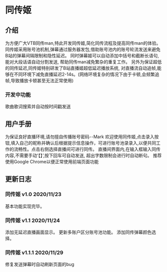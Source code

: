 # 同传姬
## 介绍
为方便广大VTB同传man,特此开发同传姬,简化同传流程及提高同传man的体验。
同传姬采用账号池机制,弹幕通过服务器发包,借助账号池内的账号轮流发送来避免
B站的弹幕间隔限制和隐性延迟。 同时弹幕姬可以自动添加中括号和截断长语句,能对大段话语自动分割发送,
帮助同传man减免繁杂的重复工作。 另外为保证超低的同传延迟,同传姬特别研发了B站直播姬超低延迟播放系统,
对直播流自动追帧,能够在不同环境下减免直播延迟2-14s。(网络环境复杂的情况下由于卡顿,会频繁追帧,导致播放卡顿甚至无法正常使用)
### 开发中功能
歌曲歌词搜索并自动按时间戳发送
## 用户手册
为保证良好直播环境,请勿擅自传播账号密码--Mark
欢迎使用同传姬,点击录入按钮,填入自己的昵称并确认后根据提示信息操作，可进行账号池录录入,以便共同工作的流畅性。点击右侧选择直播间可进行同传。
直播间界面内,在输入框输入同传内容,不需要手动‘【】’,按下回车可自动发送, 超出字数限制会进行时自动断句。
推荐使用Google Chrome以便正常使用前端页面功能
## 更新日志
### 同传姬 v1.0 2020/11/23
基本功能实现完毕。
### 同传姬 v1.1 2020/11/24
添加无延迟直播画面显示。
更新多账户区分账号池功能。
添加同传弹幕颜色选择。
### 同传姬 v1.1.1 2020/11/29
修复发送弹幕时自动刷新页面的bug
